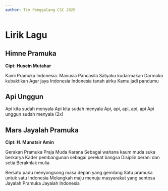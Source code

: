 ```yaml
---
author: Tim Penggalang CSC 2025
---
```


# Lirik Lagu

## Himne Pramuka
**Cipt: Husein Mutahar**

Kami Pramuka Indonesia.
Manusia Pancasila
Satyaku kudarmakan
Darmaku kubaktikan
Agar jaya Indonesia
Indonesia tanah airku
Kamu jadi pandumu


## Api Unggun

Api kita sudah menyala
Api kita sudah menyala
Api, api, api, api, api
Api unggun sudah menyala (2x)


## Mars Jayalah Pramuka
**Cipt: H. Munatsir Amin**

Gerakan Pramuka Praja Muda Karana
Sebagai wahana kaum muda suka berkarya
Kader pembangunan sebagai perekat bangsa
Disiplin berani dan setia
Berakhlak mulia

Bersatu padu menyongsong masa depan yang gemilang
Satu pramuka untuk satu Indonesia
Melangkah maju menuju masyarakat yang sentosa
Jayalah Pramuka Jayalah Indonesia
